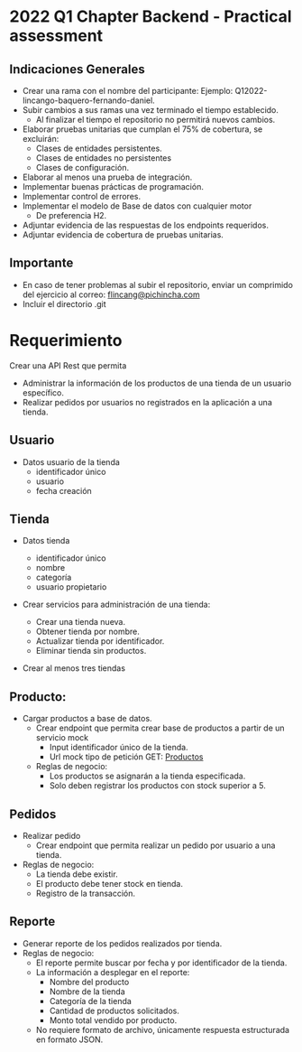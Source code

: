 2022 Q1 Chapter Backend - Practical assessment  
=

## Indicaciones Generales

- Crear una rama con el nombre del participante: Ejemplo: Q12022-lincango-baquero-fernando-daniel.
- Subir cambios a sus ramas una vez terminado el tiempo establecido.
  - Al finalizar el tiempo el repositorio no permitirá nuevos cambios.
- Elaborar pruebas unitarias que cumplan el 75% de cobertura, se excluirán:
  - Clases de entidades persistentes.
  - Clases de entidades no persistentes
  - Clases de configuración.
- Elaborar al menos una prueba de integración.
- Implementar buenas prácticas de programación.
- Implementar control de errores.
- Implementar el modelo de Base de datos con cualquier motor
  - De preferencia H2.
- Adjuntar evidencia de las respuestas de los endpoints requeridos.
- Adjuntar evidencia de cobertura de pruebas unitarias.

## Importante

- En caso de tener problemas al subir el repositorio, enviar un comprimido del ejercicio al correo: flincang@pichincha.com
- Incluir el directorio .git

# Requerimiento

Crear una API Rest que permita 
- Administrar la información de los productos de una tienda de un usuario específico.
- Realizar pedidos por usuarios no registrados en la aplicación a una tienda.


## Usuario
- Datos usuario de la tienda
  - identificador único
  - usuario
  - fecha creación

## Tienda
- Datos tienda
  - identificador único
  - nombre
  - categoría
  - usuario propietario
  
- Crear servicios para administración de una tienda:
  - Crear una tienda nueva.
  - Obtener tienda por nombre.
  - Actualizar tienda por identificador.
  - Eliminar tienda sin productos.
  
- Crear al menos tres tiendas

## Producto:
- Cargar productos a base de datos.
  - Crear endpoint que permita crear base de productos a partir de un servicio mock
    - Input identificador único de la tienda. 
    - Url mock tipo de petición GET: [Productos](https://253b6042-ec17-4ee8-8d7d-ea9d62805337.mock.pstmn.io/dummy-products)
  - Reglas de negocio:
    - Los productos se asignarán a la tienda especificada.
    - Solo deben registrar los productos con stock superior a 5.

## Pedidos
- Realizar pedido
  - Crear endpoint que permita realizar un pedido por usuario a una tienda.
- Reglas de negocio:
  - La tienda debe existir.
  - El producto debe tener stock en tienda.
  - Registro de la transacción.

## Reporte
- Generar reporte de los pedidos realizados por tienda.
- Reglas de negocio:
  - El reporte permite buscar por fecha y por identificador de la tienda.
  - La información a desplegar en el reporte:
    - Nombre del producto
    - Nombre de la tienda
    - Categoría de la tienda
    - Cantidad de productos solicitados.
    - Monto total vendido por producto.
  - No requiere formato de archivo, únicamente respuesta estructurada en formato JSON.

